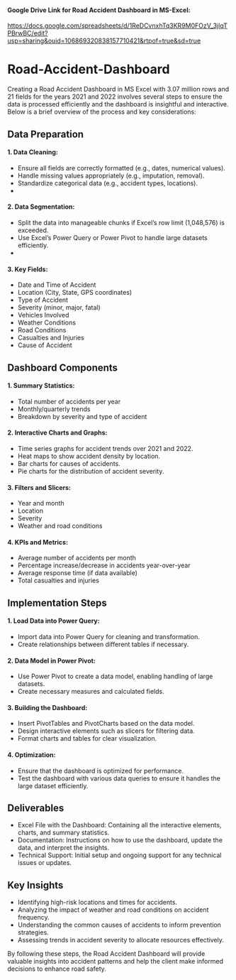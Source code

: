#### Google Drive Link for Road Accident Dashboard in MS-Excel:
https://docs.google.com/spreadsheets/d/1ReDCvnxhTq3KR9M0FOzV_3jlqTPBrwBC/edit?usp=sharing&ouid=106869320838157710421&rtpof=true&sd=true

# Road-Accident-Dashboard
Creating a Road Accident Dashboard in MS Excel with 3.07 million rows and 21 fields for the years 2021 and 2022 involves several steps to ensure the data is processed efficiently and the dashboard is insightful and interactive. Below is a brief overview of the process and key considerations:

## Data Preparation

#### 1. Data Cleaning:

- Ensure all fields are correctly formatted (e.g., dates, numerical values).
- Handle missing values appropriately (e.g., imputation, removal).
- Standardize categorical data (e.g., accident types, locations).
- 
#### 2. Data Segmentation:

- Split the data into manageable chunks if Excel’s row limit (1,048,576) is exceeded.
- Use Excel’s Power Query or Power Pivot to handle large datasets efficiently.
- 
#### 3. Key Fields:

- Date and Time of Accident
- Location (City, State, GPS coordinates)
- Type of Accident
- Severity (minor, major, fatal)
- Vehicles Involved
- Weather Conditions
- Road Conditions
- Casualties and Injuries
- Cause of Accident

## Dashboard Components

#### 1. Summary Statistics:

- Total number of accidents per year
- Monthly/quarterly trends
- Breakdown by severity and type of accident

#### 2. Interactive Charts and Graphs:

- Time series graphs for accident trends over 2021 and 2022.
- Heat maps to show accident density by location.
- Bar charts for causes of accidents.
- Pie charts for the distribution of accident severity.

#### 3. Filters and Slicers:

- Year and month
- Location
- Severity
- Weather and road conditions

#### 4. KPIs and Metrics:

- Average number of accidents per month
- Percentage increase/decrease in accidents year-over-year
- Average response time (if data available)
- Total casualties and injuries

## Implementation Steps

#### 1. Load Data into Power Query:

- Import data into Power Query for cleaning and transformation.
- Create relationships between different tables if necessary.

#### 2. Data Model in Power Pivot:

- Use Power Pivot to create a data model, enabling handling of large datasets.
- Create necessary measures and calculated fields.

#### 3. Building the Dashboard:

- Insert PivotTables and PivotCharts based on the data model.
- Design interactive elements such as slicers for filtering data.
- Format charts and tables for clear visualization.

#### 4. Optimization:

- Ensure that the dashboard is optimized for performance.
- Test the dashboard with various data queries to ensure it handles the large dataset efficiently.

## Deliverables

- Excel File with the Dashboard: Containing all the interactive elements, charts, and summary statistics.
- Documentation: Instructions on how to use the dashboard, update the data, and interpret the insights.
- Technical Support: Initial setup and ongoing support for any technical issues or updates.

## Key Insights

- Identifying high-risk locations and times for accidents.
- Analyzing the impact of weather and road conditions on accident frequency.
- Understanding the common causes of accidents to inform prevention strategies.
- Assessing trends in accident severity to allocate resources effectively.

By following these steps, the Road Accident Dashboard will provide valuable insights into accident patterns and help the client make informed decisions to enhance road safety.
